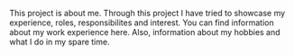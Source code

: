 This project is about me. 
Through this project I have tried to showcase my experience, roles, responsibilites and interest. You can find information about my work experience here. Also, information about
my hobbies and what I do in my spare time.

